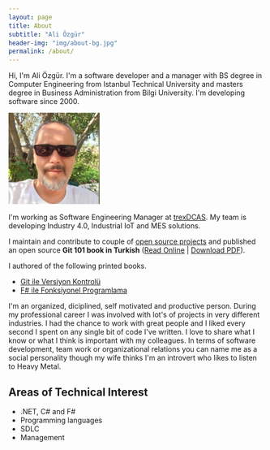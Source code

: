 ```yaml
---
layout: page
title: About
subtitle: "Ali Özgür"
header-img: "img/about-bg.jpg"
permalink: /about/
---
```


Hi, I'm Ali Özgür. I'm a software developer and a manager with BS degree in Computer Engineering from Istanbul Technical University and masters degree in Business Administration from Bilgi University. I'm developing software since 2000.
<!---
![Ali Özgür](/media/aliozgur.jpg)
![Ali Özgür](/media/aliozgur1.jpeg)
![Ali Özgür](/media/aliozgur2.jpeg)
--->


![Ali Özgür](/media/aliozgur1.jpeg)

<!---
<div>
    <table>
        <tr>
            <td><img src="{{ root.url }}/media/aliozgur.jpg" height="210"/></td>
            <td><img src="{{ root.url }}/media/aliozgur1.jpeg" height="210"/></td>
            <td><img src="{{ root.url }}/media/aliozgur2.jpeg" height="210"/></td>
        <tr>
    <table>
</div>
--->

I'm working as Software Engineering Manager at [trexDCAS](https://trex.com.tr/en/home/). My team is developing Industry 4.0, Industrial IoT and  MES solutions.

I maintain and contribute to couple of [open source projects](https://github.com/aliozgur) and published an open source **Git 101 book in Turkish** ([Read Online](https://aliozgur.gitbook.io/git101/) \| [Download PDF](https://www.dropbox.com/s/947k3c4rvid0drr/aliozgur_git101_book.pdf?dl=0)).

I authored of the following printed books.

* [Git ile Versiyon Kontrolü](https://www.dikeyeksen.com/products/git-ile-versiyon-kontrolu)
* [F# ile Fonksiyonel Programlama](https://www.dikeyeksen.com/products/f-ile-fonksiyonel-programlama)


I'm an organized, diciplined, self motivated and productive person. During my professional career I was involved with lot's of projects in very different industries. I had the chance to work with great people and I liked every second I spent on any single bit of code I've written. I love to share what I know or what I think is important with my colleagues. In terms of software development, team work or organizational relations you can name me as a social personality though my wife thinks I'm an introvert who likes to listen to Heavy Metal.


## Areas of Technical Interest

* .NET, C# and F#
* Programming languages
* SDLC
* Management
